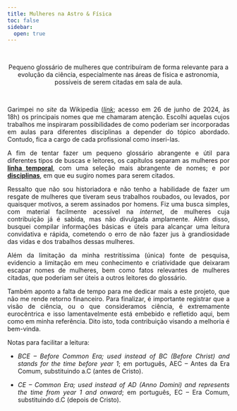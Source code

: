 ```yaml
---
title: Mulheres na Astro & Física
toc: false
sidebar:
  open: true
---
```


<br>

<div align="center">

Pequeno glossário de mulheres que contribuíram de forma relevante para a evolução da ciência, especialmente nas áreas de física e astronomia, possíveis de serem citadas em sala de aula.

</div>

<br>

<div align="justify">

Garimpei no _site_ da Wikipedia ([_link_](https://en.wikipedia.org/wiki/Timeline_of_women_in_science); acesso em 26 de junho de 2024, às 18h) os principais nomes que me chamaram atenção. Escolhi aquelas cujos trabalhos me inspiraram possibilidades de como poderiam ser incorporadas em aulas para diferentes disciplinas a depender do tópico abordado. Contudo, fica a cargo de cada profissional como inseri-las.

A fim de tentar fazer um pequeno glossário abrangente e útil para diferentes tipos de buscas e leitores, os capítulos separam as mulheres por [**linha temporal**](https://michele-bc.github.io/mulheres-astroefisica/docs/temporal/), com uma seleção mais abrangente de nomes; e por [**disciplinas**](https://michele-bc.github.io/mulheres-astroefisica/docs/disciplina/), em que eu sugiro nomes para serem citados.

Ressalto que não sou historiadora e não tenho a habilidade de fazer um resgate de mulheres que tiveram seus trabalhos roubados, ou levados, por quaisquer motivos, a serem assinados por homens. Fiz uma busca simples, com material facilmente acessível na _internet_, de mulheres cuja contribuição já é sabida, mas não divulgada amplamente. Além disso, busquei compilar informações básicas e úteis para alcançar uma leitura convidativa e rápida, cometendo o erro de não fazer jus à grandiosidade das vidas e dos trabalhos dessas mulheres.

Além da limitação da minha restritíssima (única) fonte de pesquisa, evidencio a limitação em meu conhecimento e criatividade que deixaram escapar nomes de mulheres, bem como fatos relevantes de mulheres citadas, que poderiam ser úteis a outros leitores do glossário.

Também aponto a falta de tempo para me dedicar mais a este projeto, que não me rende retorno financeiro. Para finalizar, é importante registrar que a visão de ciência, ou o que consideramos ciência, é extremamente eurocêntrica e isso lamentavelmente está embebido e refletido aqui, bem como em minha referência. Dito isto, toda contribuição visando a melhoria é bem-vinda.

Notas para facilitar a leitura:

* _BCE – Before Common Era; used instead of BC (Before Christ) and stands for the time before year 1_; em português, AEC – Antes da Era Comum, substituindo a.C (antes de Cristo).

* _CE – Common Era; used instead of AD (Anno Domini) and represents the time from year 1 and onward_; em português, EC – Era Comum, substituindo d.C (depois de Cristo).

</div>

